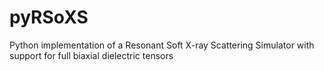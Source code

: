 # pyRSoXS
Python implementation of a Resonant Soft X-ray Scattering Simulator with support for full biaxial dielectric tensors

